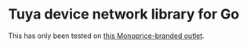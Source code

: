 # Tuya device network library for Go

This has only been tested on
[this Monoprice-branded outlet](https://www.monoprice.com/product?p_id=35556).
